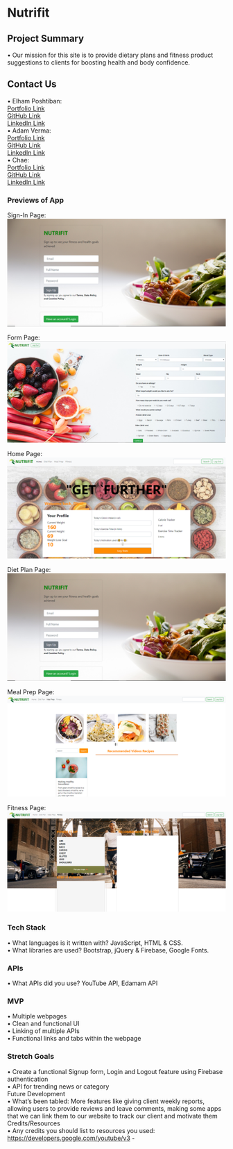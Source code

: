 # Nutrifit


## Project Summary

•	Our mission for this site is to provide dietary plans and fitness product suggestions to clients for boosting health and body confidence.  

## Contact Us
•	Elham Poshtiban:  
    [Portfolio Link](https://github.com/elhamposhtiban/Bootstrap-Portfolio)  
 	  [GitHub Link](https://github.com/elhamposhtiban)  
 	  [LinkedIn Link](https://www.linkedin.com/in/elham-poshtiban-2a40a4149)  
•	Adam Verma:   
 	  [Portfolio Link](https://adam-verma.github.io/Responsive-Portfolio/portfolio.html)   
 	  [GitHub Link](https://github.com/adam-verma)  
 	  [LinkedIn Link](https://www.linkedin.com/in/adam-verma/)    
•	Chae:  
 	  [Portfolio Link](https://chaejung-50.github.io)    
 	  [GitHub Link](https://github.com/chaejung-50)  
 	  [LinkedIn Link](https://linkedin.com/in/chaejungg/)    

###  Previews of App 
 Sign-In Page: ![Sign-In Page](/assets/images/SignInPage.PNG)   
 
 Form Page: ![Forn Page](/assets/images/Form.PNG)   
 
 Home Page: ![Home Page](/assets/images/Home.PNG)   
 
 Diet Plan Page: ![Diet Plan Page](/assets/images/SignInPage.PNG)  
 
 Meal Prep Page: ![Meal Prep Page](/assets/images/MeaPrep.PNG)  
 
 Fitness Page: ![Fitness Page](/assets/images/Fitness.PNG)    
 
 
### Tech Stack  
•	What languages is it written with? JavaScript, HTML & CSS.  
•	What libraries are used? Bootstrap, jQuery & Firebase, Google Fonts.  
### APIs
•	What APIs did you use? YouTube API, Edamam API  
### MVP  
•	Multiple webpages   
•	Clean and functional UI   
•	Linking of multiple APIs   
•	Functional links and tabs within the webpage   
### Stretch Goals   
•	Create a functional Signup form, Login and Logout feature using Firebase authentication   
•	API for trending news or category   
Future Development   
•	What’s been tabled: More features like giving client weekly reports, allowing users to provide reviews and leave comments, making some apps that we can link them to our website to track our client and motivate them    
Credits/Resources   
•	Any credits you should list to resources you used: https://developers.google.com/youtube/v3 -    

